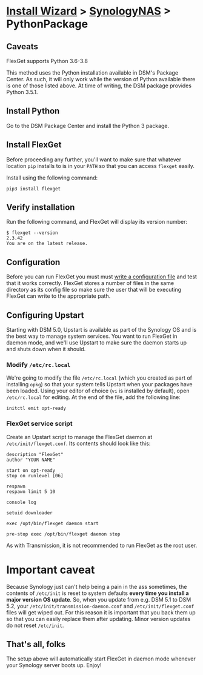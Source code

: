# [Install Wizard](/InstallWizard) > [SynologyNAS](/InstallWizard/SynologyNAS) > PythonPackage

## Caveats

<div class="alert alert-warning" role="alert">
  FlexGet supports Python 3.6-3.8
</div>

This method uses the Python installation available in DSM's Package Center. As such, it will only work while the version of Python available there is one of those listed above. At time of writing, the DSM package provides Python 3.5.1.

## Install Python

Go to the DSM Package Center and install the Python 3 package.

## Install FlexGet

Before proceeding any further, you'll want to make sure that whatever location `pip` installs to is in your `PATH` so that you can access `flexget` easily.

Install using the following command:

```
pip3 install flexget
```

## Verify installation
Run the following command, and FlexGet will display its version number:

```
$ flexget --version
2.3.42
You are on the latest release.
```

## Configuration
Before you can run FlexGet you must must [write a configuration file](/Configuration) and test that it works correctly. FlexGet stores a number of files in the same directory as its config file so make sure the user that will be executing FlexGet can write to the appropriate path.

## Configuring Upstart
Starting with DSM 5.0, Upstart is available as part of the Synology OS and is the best way to manage system services. You want to run FlexGet in daemon mode, and we'll use Upstart to make sure the daemon starts up and shuts down when it should.

### Modify `/etc/rc.local`
We're going to modify the file `/etc/rc.local` (which you created as part of installing `opkg`) so that your system tells Upstart when your packages have been loaded. Using your editor of choice (`vi` is installed by default), open `/etc/rc.local` for editing. At the end of the file, add the following line:

```
initctl emit opt-ready
```

### FlexGet service script
Create an Upstart script to manage the FlexGet daemon at `/etc/init/flexget.conf`. Its contents should look like this:

```
description "FlexGet"
author "YOUR NAME"

start on opt-ready
stop on runlevel [06]

respawn
respawn limit 5 10

console log

setuid downloader

exec /opt/bin/flexget daemon start

pre-stop exec /opt/bin/flexget daemon stop
```

As with Transmission, it is not recommended to run FlexGet as the root user.

# Important caveat
Because Synology just can't help being a pain in the ass sometimes, the contents of `/etc/init` is reset to system defaults **every time you install a major version OS update**. So, when you update from e.g. DSM 5.1 to DSM 5.2, your `/etc/init/transmission-daemon.conf` and `/etc/init/flexget.conf` files will get wiped out. For this reason it is important that you back them up so that you can easily replace them after updating. Minor version updates do not reset `/etc/init`.

## That's all, folks
The setup above will automatically start FlexGet in daemon mode whenever your Synology server boots up. Enjoy!